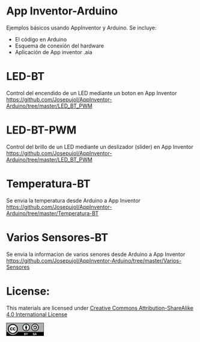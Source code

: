 # App Inventor-Arduino
Ejemplos básicos usando AppInventor y Arduino. Se incluye:
- El código en Arduino
- Esquema de conexión del hardware
- Aplicación de App inventor .aia

# LED-BT
Control del encendido de un LED mediante un boton en App Inventor
https://github.com/Josepujol/AppInventor-Arduino/tree/master/LED_BT_PWM

# LED-BT-PWM
Control del brillo de un LED mediante un deslizador (slider) en App Inventor
https://github.com/Josepujol/AppInventor-Arduino/tree/master/LED_BT_PWM

# Temperatura-BT
Se envia la temperatura desde Arduino a App Inventor
https://github.com/Josepujol/AppInventor-Arduino/tree/master/Temperatura-BT

# Varios Sensores-BT
Se envia la informacion de varios senores desde Arduino a App Inventor
https://github.com/Josepujol/AppInventor-Arduino/tree/master/Varios-Sensores

# License:

This materials are licensed under [Creative Commons Attribution-ShareAlike 4.0 International License](http://creativecommons.org/licenses/by-sa/4.0/)

<img src="By-sa.png" width="100" align="center">
